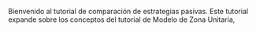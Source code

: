 Bienvenido al tutorial de comparación de estrategias pasivas. Este tutorial expande sobre los conceptos del tutorial de Modelo de Zona Unitaria,
